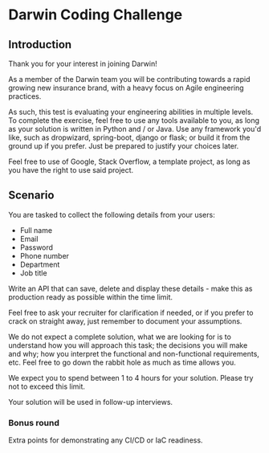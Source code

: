 # Darwin Coding Challenge

## Introduction

Thank you for your interest in joining Darwin!

As a member of the Darwin team you will be contributing towards a rapid growing
new insurance brand, with a heavy focus on Agile engineering practices.

As such, this test is evaluating your engineering abilities in multiple levels.
To complete the exercise, feel free to use any tools available to you, as long
as your solution is written in Python and / or Java. Use any framework you'd
like, such as dropwizard, spring-boot, django or flask; or build it from the 
ground up if you prefer. Just be prepared to justify your choices later.

Feel free to use of Google, Stack Overflow, a template project, as long as you 
have the right to use said project. 

## Scenario

You are tasked to collect the following details from your users:
- Full name
- Email
- Password
- Phone number
- Department
- Job title

Write an API that can save, delete and display these details - make this as
production ready as possible within the time limit.

Feel free to ask your recruiter for clarification if needed, or if you prefer
to crack on straight away, just remember to document your  assumptions.

We do not expect a complete solution, what we are looking for is to understand
how you will approach this task; the decisions you will make and why; how you 
interpret the functional and non-functional requirements, etc. Feel free to go 
down the rabbit hole as much as time allows you.

We expect you to spend between 1 to 4 hours for your solution. 
Please try not to exceed this limit.

Your solution will be used in follow-up interviews.

### Bonus round

Extra points for demonstrating any CI/CD or IaC readiness.
